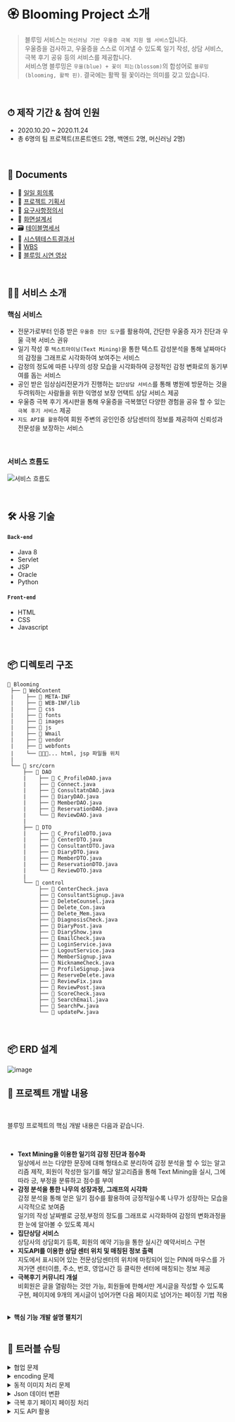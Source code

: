# 🏵 Blooming Project 소개
>블루밍 서비스는 `머신러닝 기반 우울증 극복 지원 웹 서비스`입니다.  
>우울증을 검사하고, 우울증을 스스로 이겨낼 수 있도록 일기 작성, 상담 서비스, 극복 후기 공유 등의 서비스를 제공합니다.  
>서비스명 블루밍은 `우울(blue) + 꽃이 피는(blossom)`의 합성어로 `블루밍(blooming, 활짝 핀)`. 결국에는 활짝 필 꽃이라는 의미를 갖고 있습니다. 

</br>

## ⏱ 제작 기간 & 참여 인원
- 2020.10.20 ~ 2020.11.24
- 총 6명의 팀 프로젝트(프론트엔드 2명, 백엔드 2명, 머신러닝 2명)

</br>

## 📔 Documents
- 📝 [일일 회의록](https://github.com/Jsim6342/blooming-project/tree/master/%EB%B8%94%EB%A3%A8%EB%B0%8D%20%ED%9A%8C%EC%9D%98%EB%A1%9D)
- 📰 [프로젝트 기획서](https://github.com/Jsim6342/blooming-project/blob/master/%ED%94%84%EB%A1%9C%EC%A0%9D%ED%8A%B8%EA%B8%B0%ED%9A%8D%EC%84%9C(%EB%B8%94%EB%A3%A8%EB%B0%8D).pdf)
- 📜 [요구사항정의서](https://github.com/Jsim6342/blooming-project/blob/master/%EC%9A%94%EA%B5%AC%EC%82%AC%ED%95%AD%EC%A0%95%EC%9D%98%EC%84%9C(%EB%B8%94%EB%A3%A8%EB%B0%8D).pdf)
- 📱 [화면설계서](https://github.com/Jsim6342/blooming-project/blob/master/%ED%99%94%EB%A9%B4%EC%84%A4%EA%B3%84%EC%84%9C(%EB%B8%94%EB%A3%A8%EB%B0%8D).pdf)
- 🗃 [테이블명세서](https://docs.google.com/spreadsheets/d/1z0fQGa-jDU6VtstaX6q32KdWzGoP96jn/edit?rtpof=true#gid=772229341)
- 📑 [시스템테스트결과서](https://docs.google.com/spreadsheets/d/1pxLfP4I-14TaykQ29HPGUvtomYH-BtCL/edit?rtpof=true#gid=1773828449)
- 📅 [WBS](https://docs.google.com/spreadsheets/d/1FFf4eUWjx_aUscvl1EpUPWHeILDGQolj/edit?rtpof=true)
- 🎥 [블루밍 시연 영상](https://www.youtube.com/watch?v=EmWq5_p0dwE)

</br>

## 💁‍♂ 서비스 소개

### 핵심 서비스 
- 전문가로부터 인증 받은 `우울증 진단 도구`를 활용하여, 간단한 우울증 자가 진단과 우울 극복 서비스 권유
- 일기 작성 후 `텍스트마이닝(Text Mining)`을 통한 텍스트 감성분석을 통해 날짜마다의 감정을 그래프로 시각화하여 보여주는 서비스
- 감정의 정도에 따른 나무의 성장 모습을 시각화하여 긍정적인 감정 변화로의 동기부여를 돕는 서비스
- 공인 받은 임상심리전문가가 진행하는 `집단상담 서비스`를 통해 병원에 방문하는 것을 두려워하는 사람들을 위한 익명성 보장 언택트 상담 서비스 제공
- 우울증 극복 후기 게시판을 통해 우울증을 극복했던 다양한 경험을 공유 할 수 있는 `극복 후기 서비스` 제공
- `지도 API를 활용`하여 회원 주변의 공인인증 상담센터의 정보를 제공하여 신뢰성과 전문성을 보장하는 서비스

<br>

### 서비스 흐름도
![서비스 흐름도](https://user-images.githubusercontent.com/70616657/117522771-256f6000-aff0-11eb-8b3f-d4cd107c9442.PNG)
  

<br>

## 🛠 사용 기술
#### `Back-end`
  - Java 8
  - Servlet
  - JSP
  - Oracle
  - Python
#### `Front-end`
  - HTML
  - CSS
  - Javascript

<br>

## 📦 디렉토리 구조
```
📂 Blooming
 ├── 📂 WebContent         
 |    ├── 📂 META-INF      
 |    ├── 📂 WEB-INF/lib 
 |    ├── 📂 css
 |    ├── 📂 fonts
 |    ├── 📂 images
 |    ├── 📂 js
 |    ├── 📂 Wmail
 |    ├── 📂 vendor
 |    ├── 📂 webfonts
 |    └── 📄📄📄... html, jsp 파일들 위치
 |
 └── 📂 src/corn
     ├── 📂 DAO
     |    ├── 📄 C_ProfileDAO.java
     |    ├── 📄 Connect.java
     |    ├── 📄 ConsultatnDAO.java
     |    ├── 📄 DiaryDAO.java
     |    ├── 📄 MemberDAO.java
     |    ├── 📄 ReservationDAO.java
     |    └── 📄 ReviewDAO.java
     | 
     ├── 📂 DTO
     |    ├── 📄 C_ProfileDTO.java
     |    ├── 📄 CenterDTO.java
     |    ├── 📄 ConsultantDTO.java
     |    ├── 📄 DiaryDTO.java
     |    ├── 📄 MemberDTO.java
     |    ├── 📄 ReservationDTO.java
     |    └── 📄 ReviewDTO.java
     | 
     └── 📂 control
          ├── 📄 CenterCheck.java
          ├── 📄 ConsultantSignup.java
          ├── 📄 DeleteCounsel.java
          ├── 📄 Delete_Con.java
          ├── 📄 Delete_Mem.java
          ├── 📄 DiagnosisCheck.java
          ├── 📄 DiaryPost.java
          ├── 📄 DiaryShow.java
          ├── 📄 EmailCheck.java
          ├── 📄 LoginService.java
          ├── 📄 LogoutService.java
          ├── 📄 MemberSignup.java
          ├── 📄 NicknameCheck.java
          ├── 📄 ProfileSignup.java
          ├── 📄 ReserveDelete.java
          ├── 📄 ReviewFix.java
          ├── 📄 ReviewPost.java
          ├── 📄 ScoreCheck.java
          ├── 📄 SearchEmail.java
          ├── 📄 SearchPw.java
          └── 📄 updatePw.java
```

<br>

## 📦 ERD 설계
![image](https://user-images.githubusercontent.com/70616657/145718092-3f628dd2-cec3-42c4-817f-583a8d068a21.png)



## 🔎 프로젝트 개발 내용  

<br>

블루밍 프로젝트의 핵심 개발 내용은 다음과 같습니다.  

<br>

- __Text Mining을 이용한 일기의 감정 진단과 점수화__  
일상에서 쓰는 다양한 문장에 대해 형태소로 분리하여 감정 분석을 할 수 있는 알고리즘 제작, 회원이 작성한 일기를 해당 알고리즘을 통해 Text Mining을 실시, 그에 따라 긍, 부정을 분류하고 점수를 부여  
- __감정 분석을 통한 나무의 성장과정, 그래프의 시각화__  
감정 분석을 통해 얻은 일기 점수를 활용하여 긍정적일수록 나무가 성장하는 모습을 시각적으로 보여줌  
일기의 작성 날짜별로 긍정,부정의 정도를 그래프로 시각화하여 감정의 변화과정을 한 눈에 알아볼 수 있도록 제시  
- __집단상담 서비스__  
상담사의 상담회기 등록, 회원의 예약 기능을 통한 실시간 예약서비스 구현  
- __지도API를 이용한 상담 센터 위치 및 매칭된 정보 출력__  
지도에서 표시되어 있는 전문상담센터의 위치에 마킹되어 있는 PIN에 마우스를 가져가면 센터이름, 주소, 번호, 영업시간 등 클릭한 센터에 매칭되는 정보 제공  
- __극복후기 커뮤니티 개설__  
비회원은 글을 열람하는 것만 가능, 회원들에 한해서만 게시글을 작성할 수 있도록 구현, 페이지에 9개의 게시글이 넘어가면 다음 페이지로 넘어가는 페이징 기법 적용  

<br>

<details>
<summary><b>핵심 기능 개발 설명 펼치기</b></summary>
<div markdown="1">

### 0️⃣ 전체 흐름
  
![image](https://user-images.githubusercontent.com/70616657/145711763-bdad77ab-5bbe-439e-b540-64a5ad2eab64.png)

<br>
  
__JSP와 Servlet을 기반으로 제작하였습니다.__  
- JSP를 활용하여 화면 출력 및 Servlet으로 데이터 전달.
- 매핑된 각 URL에 알맞는 Servlet에서 비즈니스 로직 처리
- DAO 패키지 class에는 DB연동 로직을 구현.
- Python Flask를 활용하여 Servlet과 Python 서버 간의 API 통신 구현.

<br>

### 1️⃣ 일기 기능

__`1. 일기 작성 기능`__  
- **데이터 입력 및 요청** :pushpin: [코드 확인](https://github.com/Jsim6342/blooming-project/blob/239e746c9e85225b3ef2ef651c77802622cb8453/Blooming/WebContent/diaryWrite.jsp#L103-L144)
  - JSP에서 form에서 Flask 서버 주소로 작성한 일기 데이터를 전송합니다.  

- **Flask** :pushpin: [코드 확인](https://github.com/Jsim6342/blooming-project/blob/master/blooming_python.ipynb)
  - JSP로 부터 전송 받은 데이터를 학습한 모델로 가공 후, Servlet으로 return 합니다.  

- **Servlet** :pushpin: [코드 확인](https://github.com/Jsim6342/blooming-project/blob/239e746c9e85225b3ef2ef651c77802622cb8453/Blooming/src/com/control/DiaryPost.java#L15)
  - Flask로 부터 받아온 데이터를 DB에 저장합니다.  
 
<br>

__`2. 일기 출력 기능`__  
- **날짜에 따른 일기 출력**  :pushpin: [조회 부분 코드 확인](https://github.com/Jsim6342/blooming-project/blob/239e746c9e85225b3ef2ef651c77802622cb8453/Blooming/WebContent/diary.jsp#L247-L257) / [Ajax 부분 코드 확인](https://github.com/Jsim6342/blooming-project/blob/239e746c9e85225b3ef2ef651c77802622cb8453/Blooming/WebContent/diary.jsp#L310-L340)
  - 사용자로 부터 날짜를 입력 받아 DB에서 해당 날짜에 해당하는 일기 데이터를 조회하여, 일기 제목을 출력해줍니다. 이 때, Ajax를 활용해 비동기화 출력을 구현했습니다.
  - 제목을 누르면, 일기 제목에 해당하는 구체적인 내용 값을 DB에서 조회하여 새 페이지에 출력해줍니다.


<br>

__`3. 이미지, 그래프 출력 기능`__  
- **그래프 출력** :pushpin: [코드 확인](https://github.com/Jsim6342/blooming-project/blob/239e746c9e85225b3ef2ef651c77802622cb8453/Blooming/WebContent/diary.jsp#L69-L116)
  - 구글 차트 API를 활용하여 그래프를 구현했습니다. 작성한 일기 점수에 따라 그래프 점수를 책정하여 출력해줍니다.  

- **나무 성장 이미지 출력** :pushpin: [코드 확인](https://github.com/Jsim6342/blooming-project/blob/239e746c9e85225b3ef2ef651c77802622cb8453/Blooming/WebContent/diary.jsp#L215-L235)
  - 일기 점수에 따라 출력할 이미지를 선택하여 출력해줍니다.  

<br>
  
### 2️⃣ 상담 예약 기능
  
__`1. 상담 신청`__  
- **상담 신청** :pushpin: [JSP 코드 확인](https://github.com/Jsim6342/blooming-project/blob/239e746c9e85225b3ef2ef651c77802622cb8453/Blooming/WebContent/counsel.jsp#L246-L256) / [Servlet 코드 확인](https://github.com/Jsim6342/blooming-project/blob/239e746c9e85225b3ef2ef651c77802622cb8453/Blooming/src/com/control/ReserveRequest.java#L17)
  - 상담 신청 버튼을 누르면, 상담 게시글을 작성한 상담자를 받고, 세션에 저장되어 있는 접속한 사람의 이메일과 연관된 정보를 DB에서 조회 후, 해당 데이터를 예약 테이블 DB에 저장합니다. 이 때, 한글 데이터 깨짐 방지를 위해 encodeURI를 활용했습니다.

<br>

__`2. 상담 출력`__  
- **상담 게시글 출력** :pushpin: [코드 확인](https://github.com/Jsim6342/blooming-project/blob/239e746c9e85225b3ef2ef651c77802622cb8453/Blooming/WebContent/counsel.jsp#L150-L201)
  - 세션에 저장된 이메일을 조회하여 회원, 상담사, 예약, 비예약 등 상황별로 출력문을 조정하여 상담 게시글 상태를 출력해줍니다. 

- **상담 예약 리스트 조회**  :pushpin: [코드 확인](https://github.com/Jsim6342/blooming-project/blob/239e746c9e85225b3ef2ef651c77802622cb8453/Blooming/WebContent/booking.jsp#L106-L181)
  - 세션에 저장된 이메일을 통해 접속한 사람과 연관된 상담 예약 현황을 예약 테이블 DB에서 조회하여 출력해줍니다.  

<br>

### 3️⃣ 지도API를 활용한 센터 찾기 기능
__`1. 지도 기능`__  
- **마커 표시 및 센터 찾기 기능** :pushpin: [JSP 코드 확인](https://github.com/Jsim6342/blooming-project/blob/239e746c9e85225b3ef2ef651c77802622cb8453/Blooming/WebContent/contact.jsp#L107-L205) / [Ajax 코드 확인](https://github.com/Jsim6342/blooming-project/blob/239e746c9e85225b3ef2ef651c77802622cb8453/Blooming/WebContent/contact.jsp#L311-L339) / [Servlet 코드 확인](https://github.com/Jsim6342/blooming-project/blob/239e746c9e85225b3ef2ef651c77802622cb8453/Blooming/src/com/control/CenterCheck.java#L19)
  - 카카오톡 지도 API를 활용하여 지도와 관련된 서비스 구현했습니다.
  - 마우스와 접촉한 데이터 문자열을 필요한 부분만 파싱 후, Ajax를 통해 파싱된 데이터를 DB에서 센터를 찾는 검색 조건으로 활용했습니다. 

<br>

### 4️⃣ 그 외 기능
- **로그인, 회원가입 기능** :pushpin: [로그인 Servlet 코드 확인](https://github.com/Jsim6342/blooming-project/blob/239e746c9e85225b3ef2ef651c77802622cb8453/Blooming/src/com/control/LoginService.java#L19) / [회원가입 Ajax 코드 확인](https://github.com/Jsim6342/blooming-project/blob/239e746c9e85225b3ef2ef651c77802622cb8453/Blooming/WebContent/signup.html#L229-L289)
  - JSP으로 부터 받은 회원 정보와 DB 내의 회원 정보 일치여부 확인하여 로그인 기능을 구현했습니다.
  - 회원가입 시, Ajax를 통해 이메일, 닉네임 중복을 확인하는 기능을 구현했습니다.

- **극복 후기 페이지** :pushpin: [JSP 코드 확인](https://github.com/Jsim6342/blooming-project/blob/239e746c9e85225b3ef2ef651c77802622cb8453/Blooming/WebContent/comments.jsp#L111-L126) / [DAO 코드 확인](https://github.com/Jsim6342/blooming-project/blob/239e746c9e85225b3ef2ef651c77802622cb8453/Blooming/src/com/DAO/ReviewDAO.java#L212)
  - JSP와 DAO에 페이징 로직을 직접 계산하는 형태로 구현하여 페이징 기능을 구현하였습니다.

</div>
</details>

<br>

## 🌟 트러블 슈팅

<details>
<summary> 협업 문제 </summary>
<div markdown="1">
  
  - 짧은 기간 내에 아이디어 결정, ERD 설계, JSP & Servlet 개발, 머신러닝 개발 등 많은 업무를 해야했습니다.
  - 팀장으로서 제약된 시간에 업무를 모두 끝낼 수 있도록 팀원들이 선호하는 업무에 맞게 분업하여 프로젝트를 진행했습니다.
  - 보다 원활하게 협업할 수 있도록 Git과 Github를 활용하여 코드를 백업 및 공유하는 형태로 프로젝트를 진행하여 정해진 기간 내에 프로젝트 구현을 마칠 수 있었습니다.
   
</div>
</details> 

<details>
<summary> encoding 문제 </summary>
<div markdown="1">
  
  - JSP에서 Servlet으로 데이터를 보내는 과정에 한글데이터 깨짐 현상이 발생하였습니다.
  - 프로젝트 개발 iDE로 이클립스를 사용했는데, 보통 이클립스의 경우 초기 인코딩 설정이 EUC-KR, MS946 등으로 설정되어 있기 때문에 인코딩 과정에서 한글이 깨지는 현상이었습니다.
  - 기본적으로 이클립스 인코딩 설정을 UTF-8로 설정하였으며, JSP 파일, Javascript에서 Servlet으로 데이터를 보내는 부분, Servlet에서 request를 받는 부분 등에서 모두 UTF-8로 인코딩 설정을 해주어 해결하였습니다.
   
</div>
</details>

<details>
<summary> 동적 이미지 처리 문제 </summary>
<div markdown="1">
  
  - 일기 조회 페이지에서 사용자의 긍, 부정 점수에 맞게 나무 이미지를 다르게 보여줘야 하는 상황이었습니다.
  - 각각의 이미지를 이미지 경로에 저장하고, 로그인한 유저의 긍, 부정 점수를 DB에서 조회하여 해당 점수에 맞게 이미지를 출력되게 if-else 구문을 활용하여 구현하였습니다.
   
</div>
</details>

<details>
<summary> Json 데이터 변환 </summary>
<div markdown="1">
  
  - Ajax를 통해 비동기 통신을 구현하면서 Json 형태로 데이터를 주고받아야 하는 상황이 발생했습니다.
  - 자바 객체를 Json 형태로 바꿔주는 방법을 모색하다가 Gson을 발견하였고, Gson을 활용하여 자바 객체를 Json 형태로 변환할 수 있었습니다.
   
</div>
</details>

<details>
<summary> 극복 후기 페이지 페이징 처리 </summary>
<div markdown="1">
  
  - 극복 후기를 출력하는 페이지에서 DB 데이터에 있는 모든 극복 후기를 내려주는 것이 아닌 페이지로 데이터를 나누어 보여주는 페이징 작업이 필요했습니다.
  - 시작 페이지 번호와 한 페이지에 출력할 데이터 갯수를 JSP에서 계산하고, 이를 Servlet으로 넘겨주어 해당 값을 바탕으로 DAO에서 페이지를 조회하는 형태로 페이징을 구현하였습니다.
   
</div>
</details>

<details>
<summary> 지도 API 활용 </summary>
<div markdown="1">
  
  - 카카오 지도 API를 활용하여 유저가 지도에 표시된 마커에 마우스를 대면 해당 마커와 관련된 데이터가 화면에 출력되는 기능을 구현해야 했습니다.
  - 카카오에서 제공하는 지도API Javascript 코드를 필요에 맞게 변형하였습니다.
  - 정보 제공이 필요한 상담소를 포지션 배열에 등록하고, 해당 배열에 마커를 생성하는 반복문 내에 마우스 이벤트 로직을 담당하는 makeOverListener 메서드에 매개변수 값을 조정(for문을 돌며 생성된 i 값을 추가함)하였습니다.
  - 마커에 마우스를 대면, 마우스 이벤트가 발생하고, makeOverListener함수의 매개변수로 넘어간 마커의 index 값으로 상담소 포지션 배열 값을 조회합니다.
  - 조회한 포지션 배열 이름(상담소 이름)을 .split() 메서드를 활용하여 필요한 문자열을 추출하여 Ajax 메서드의 매개변수에 담아 해당 상담소 이름과 일치하는 DB 내의 상담소 데이터를 조회하는 Ajax를 호출합니다.
   
</div>
</details>

